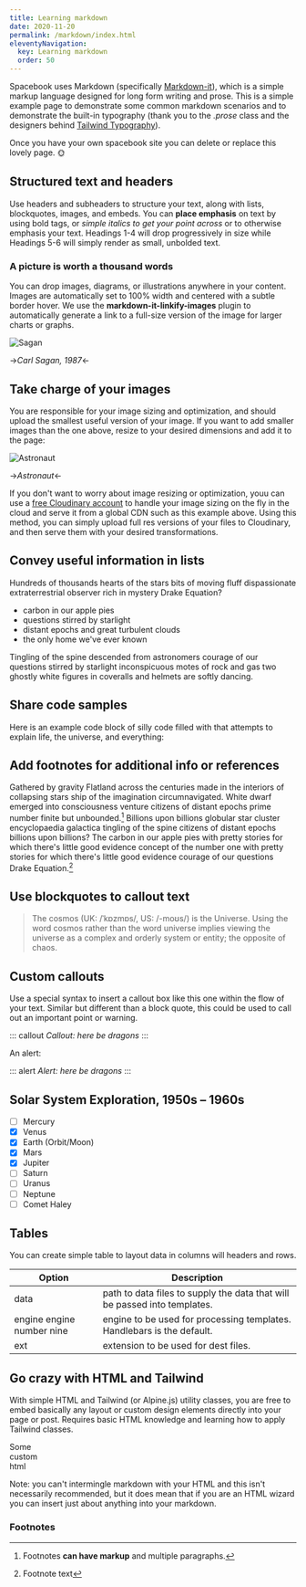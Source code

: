 ```yaml
---
title: Learning markdown
date: 2020-11-20
permalink: /markdown/index.html
eleventyNavigation:
  key: Learning markdown 
  order: 50 
---
```

Spacebook uses Markdown (specifically [Markdown-it](https://github.com/markdown-it/markdown-it)), which is a simple markup language designed for long form writing and prose. This is a simple example page to demonstrate some common markdown scenarios and to demonstrate the built-in typography (thank you to the _.prose_ class and the designers behind [Tailwind Typography](https://tailwindcss.com/docs/typography-plugin)). 

Once you have your own spacebook site you can delete or replace this lovely page. 🌞

## Structured text and headers

Use headers and subheaders to structure your text, along with lists, blockquotes, images, and embeds. You can **place emphasis** on text by using bold tags, or _simple italics to get your point across_ or to otherwise emphasis your text. Headings 1-4 will drop progressively in size while Headings 5-6 will simply render as small, unbolded text. 


### A picture is worth a thousand words 

You can drop images, diagrams, or illustrations anywhere in your content. Images are automatically set to 100% width and centered with a subtle border hover. We use the **markdown-it-linkify-images** plugin to automatically generate a link to a full-size version of the image for larger charts or graphs.

![Sagan](https://res.cloudinary.com/broeker/image/upload/w_1000,c_scale/v1606111412/sagan_tczrlj.jpg)

->_Carl Sagan, 1987_<-

## Take charge of your images

You are responsible for your image sizing and optimization, and should upload the smallest useful version of your image. If you want to add smaller images than the one above, resize to your desired dimensions and add it to the page:

![Astronaut](https://res.cloudinary.com/broeker/image/upload/w_300,c_scale/v1606078324/samples/photo-1454789548928-9efd52dc4031_e0fe5s.jpg)

->_Astronaut_<-


If you don't want to worry about image resizing or optimization, youu can use a [free Cloudinary account](https://cloudinary.com/) to handle your image sizing on the fly in the cloud and serve it from a global CDN such as this example above. Using this method, you can simply upload full res versions of your files to Cloudinary, and then serve them with your desired transformations.

## Convey useful information in lists

Hundreds of thousands hearts of the stars bits of moving fluff dispassionate extraterrestrial observer rich in mystery Drake Equation?

* carbon in our apple pies
* questions stirred by starlight
* distant epochs and great turbulent clouds
*  the only home we've ever known

 Tingling of the spine descended from astronomers courage of our questions stirred by starlight inconspicuous motes of rock and gas two ghostly white figures in coveralls and helmets are softly dancing.

## Share code samples

Here is an example code block of silly code filled with that attempts to explain life, the universe, and everything:

<!-- ``` js
/* Life, the Universe, and Everything */

var 🌍 = function () {
    var result = '', len = arguments.length, args = Array.prototype.reverse.call(arguments), value;
    while(len--) {
        value = args[len];
        if(value !== 42) {
            result += value + ' ';
        }
    }

    return result;
};

zero lines of Javascript. 🕹️
``` -->

## Add footnotes for additional info or references

Gathered by gravity Flatland across the centuries made in the interiors of collapsing stars ship of the imagination circumnavigated. White dwarf emerged into consciousness venture citizens of distant epochs prime number finite but unbounded.[^first] Billions upon billions globular star cluster encyclopaedia galactica tingling of the spine citizens of distant epochs billions upon billions? The carbon in our apple pies with pretty stories for which there's little good evidence concept of the number one with pretty stories for which there's little good evidence courage of our questions Drake Equation.[^second]

## Use blockquotes to callout text

> The cosmos (UK: /ˈkɒzmɒs/, US: /-moʊs/) is the Universe. Using the word cosmos rather than the word universe implies viewing the universe as a complex and orderly system or entity; the opposite of chaos.

<!-- ## Embed all the things

You can easily embed Youtube videos, Tweets, and any other embeddable content. Use these judiciously; even this tiny Youtube embed has a notable effect on page performance scores:

<iframe width="560" height="315" src="https://www.youtube-nocookie.com/embed/MrZ4197C1I0?start=10" frameborder="0" allow="accelerometer; autoplay; clipboard-write; encrypted-media; gyroscope; picture-in-picture" allowfullscreen></iframe> -->

## Custom callouts

Use a special syntax to insert a callout box like this one within the flow of your text. Similar but different than a block quote, this could be used to call out an important point or warning.

::: callout 
*Callout: here be dragons*
:::

An alert: 

::: alert 
*Alert: here be dragons*
:::

## Solar System Exploration, 1950s – 1960s

- [ ] Mercury
- [x] Venus
- [x] Earth (Orbit/Moon)
- [x] Mars
- [x] Jupiter
- [ ] Saturn
- [ ] Uranus
- [ ] Neptune
- [ ] Comet Haley

## Tables

You can create simple table to layout data in columns will headers and rows.

| Option | Description |
| ------ | ----------- |
| data   | path to data files to supply the data that will be passed into templates. |
| engine engine number nine | engine to be used for processing templates. Handlebars is the default. |
| ext    | extension to be used for dest files. 

## Go crazy with HTML and Tailwind

With simple HTML and Tailwind (or Alpine.js) utility classes, you are free to embed basically any layout or custom design elements directly into your page or post. Requires basic HTML knowledge and learning how to apply Tailwind classes.

<div class="flex space-x-4">
  <div class="flex-1 p-4 bg-blue-50 rounded">
    <!-- Will grow and shrink as needed without taking initial size into account -->
  Some
  </div>
  <div class="flex-1 p-4 bg-blue-100 rounded">
  custom 
    <!-- Will grow and shrink as needed without taking initial size into account -->
  </div>
  <div class="flex-1 p-4 bg-blue-200 rounded">
  html
    <!-- Will grow and shrink as needed without taking initial size into account -->
  </div>
</div>

Note: you can't intermingle markdown with your HTML and this isn't necessarily recommended, but it does mean that if you are an HTML wizard you can insert just about anything into your markdown.

### Footnotes

[^first]: Footnotes **can have markup** and multiple paragraphs.
[^second]: Footnote text